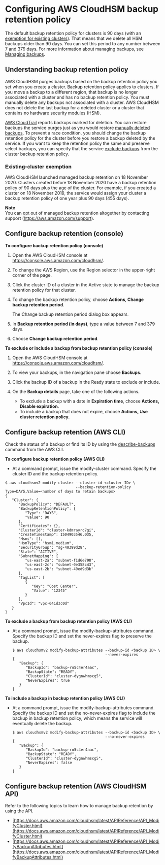 # Configuring AWS CloudHSM backup retention policy<a name="manage-backup-retention"></a>

The default backup retention policy for clusters is 90 days \(with an [exemption for existing clusters](#backup-retention-exemption)\)\. That means that we delete all HSM backups older than 90 days\. You can set this period to any number between 7 and 379 days\. For more information about managing backups, see [Managing backups](manage-backups.md)\. 

## Understanding backup retention policy<a name="backup-retention-conceptual"></a>

AWS CloudHSM purges backups based on the backup retention policy you set when you create a cluster\. Backup retention policy applies to clusters\. If you move a backup to a different region, that backup is no longer associated with a cluster and has no backup retention policy\. You must manually delete any backups not associated with a cluster\. AWS CloudHSM does not delete the last backup for a deleted cluster or a cluster that contains no hardware security modules \(HSM\)\.

[AWS CloudTrail](get-api-logs-using-cloudtrail.md) reports backups marked for deletion\. You can restore backups the service purges just as you would restore [manually deleted backups](delete-restore-backup.md)\. To prevent a race condition, you should change the backup retention policy for the cluster before you restore a backup deleted by the service\. If you want to keep the retention policy the same and preserve select backups, you can specify that the service [exclude backups](#exclude-backups-console-proc) from the cluster backup retention policy\.

### Existing\-cluster exemption<a name="backup-retention-exemption"></a>

AWS CloudHSM launched managed backup retention on 18 November 2020\. Clusters created before 18 November 2020 have a backup retention policy of 90 days plus the age of the cluster\. For example, if you created a cluster on 18 November 2019, the service would assign your cluster a backup retention policy of one year plus 90 days \(455 days\)\.

**Note**  
You can opt out of managed backup retention altogether by contacting support \([https://aws\.amazon\.com/support](https://aws.amazon.com/support)\)\. 

## Configure backup retention \(console\)<a name="backup-retention-procedural-console"></a>

**To configure backup retention policy \(console\)**

1. Open the AWS CloudHSM console at [https://console\.aws\.amazon\.com/cloudhsm/](https://console.aws.amazon.com/cloudhsm/)\.

1. To change the AWS Region, use the Region selector in the upper\-right corner of the page\.

1. Click the cluster ID of a cluster in the Active state to manage the backup retention policy for that cluster\.

1. To change the backup retention policy, choose **Actions, Change backup retention period**\.

   The Change backup retention period dialog box appears\.

1. In **Backup retention period \(in days\)**, type a value between 7 and 379 days\.

1. Choose **Change backup retention period**\.<a name="exclude-backups-console-proc"></a>

**To exclude or include a backup from backup retention policy \(console\)**

1. Open the AWS CloudHSM console at [https://console\.aws\.amazon\.com/cloudhsm/](https://console.aws.amazon.com/cloudhsm/)\.

1. To view your backups, in the navigation pane choose **Backups**\. 

1. Click the backup ID of a backup in the Ready state to exclude or include\.

1. On the **Backup details** page, take one of the following actions\.
   + To exclude a backup with a date in **Expiration time**, choose **Actions, Disable expiration**\.
   + To include a backup that does not expire, choose **Actions, Use cluster retention policy**\.

## Configure backup retention \(AWS CLI\)<a name="backup-retention-procedural-cli"></a>

Check the status of a backup or find its ID by using the [describe\-backups](https://docs.aws.amazon.com/cli/latest/reference/cloudhsmv2/describe-backups.html) command from the AWS CLI\.

**To configure backup retention policy \(AWS CLI\)**
+  At a command prompt, issue the modify\-cluster command\. Specify the cluster ID and the backup retention policy\. 

  ```
  $ aws cloudhsmv2 modify-cluster --cluster-id <cluster ID> \
                                  --backup-retention-policy  Type=DAYS,Value=<number of days to retain backups>
  {
     "Cluster": { 
        "BackupPolicy": "DEFAULT",
        "BackupRetentionPolicy": {
           "Type": "DAYS",
           "Value": 90
        },
        "Certificates": {},
        "ClusterId": "cluster-kdmrayrc7gi",
        "CreateTimestamp": 1504903546.035,
        "Hsms": [],
        "HsmType": "hsm1.medium",
        "SecurityGroup": "sg-40399d28",
        "State": "ACTIVE",
        "SubnetMapping": { 
           "us-east-2a": "subnet-f1d6e798",
           "us-east-2c": "subnet-0e358c43",
           "us-east-2b": "subnet-40ed9d3b" 
        },
        "TagList": [ 
           { 
              "Key": "Cost Center",
              "Value": "12345"
           }
        ],
        "VpcId": "vpc-641d3c0d"
     }
  }
  ```

**To exclude a backup from backup retention policy \(AWS CLI\)**
+ At a command prompt, issue the modify\-backup\-attributes command\. Specify the backup ID and set the never\-expires flag to preserve the backup\. 

  ```
  $ aws cloudhsmv2 modify-backup-attributes --backup-id <backup ID> \
                                            --never-expires
  {
     "Backup": { 
        "BackupId": "backup-ro5c4er4aac",
        "BackupState": "READY",
        "ClusterId": "cluster-dygnwhmscg5",
        "NeverExpires": true
     }
  }
  ```

**To include a backup in backup retention policy \(AWS CLI\)**
+ At a command prompt, issue the modify\-backup\-attributes command\. Specify the backup ID and set the no\-never\-expires flag to include the backup in backup retention policy, which means the service will eventually delete the backup\.

  ```
  $ aws cloudhsmv2 modify-backup-attributes --backup-id <backup ID> \
                                            --no-never-expires
  {
     "Backup": { 
        "BackupId": "backup-ro5c4er4aac",
        "BackupState": "READY",
        "ClusterId": "cluster-dygnwhmscg5",
        "NeverExpires": false
     }
  }
  ```

## Configure backup retention \(AWS CloudHSM API\)<a name="backup-retention-procedural-api"></a>

Refer to the following topics to learn how to manage backup retention by using the API\.
+ [https://docs.aws.amazon.com/cloudhsm/latest/APIReference/API_ModifyCluster.html](https://docs.aws.amazon.com/cloudhsm/latest/APIReference/API_ModifyCluster.html)
+ [https://docs.aws.amazon.com/cloudhsm/latest/APIReference/API_ModifyBackupAttributes.html](https://docs.aws.amazon.com/cloudhsm/latest/APIReference/API_ModifyBackupAttributes.html)